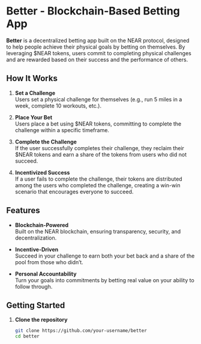 # Better - Blockchain-Based Betting App

**Better** is a decentralized betting app built on the NEAR protocol, designed to help people achieve their physical goals by betting on themselves. By leveraging $NEAR tokens, users commit to completing physical challenges and are rewarded based on their success and the performance of others.

## How It Works

1. **Set a Challenge**  
   Users set a physical challenge for themselves (e.g., run 5 miles in a week, complete 10 workouts, etc.).

2. **Place Your Bet**  
   Users place a bet using $NEAR tokens, committing to complete the challenge within a specific timeframe.

3. **Complete the Challenge**  
   If the user successfully completes their challenge, they reclaim their $NEAR tokens and earn a share of the tokens from users who did not succeed.

4. **Incentivized Success**  
   If a user fails to complete the challenge, their tokens are distributed among the users who completed the challenge, creating a win-win scenario that encourages everyone to succeed.

## Features

- **Blockchain-Powered**  
  Built on the NEAR blockchain, ensuring transparency, security, and decentralization.
  
- **Incentive-Driven**  
  Succeed in your challenge to earn both your bet back and a share of the pool from those who didn’t.

- **Personal Accountability**  
  Turn your goals into commitments by betting real value on your ability to follow through.

## Getting Started

1. **Clone the repository**  
   ```bash
   git clone https://github.com/your-username/better
   cd better
